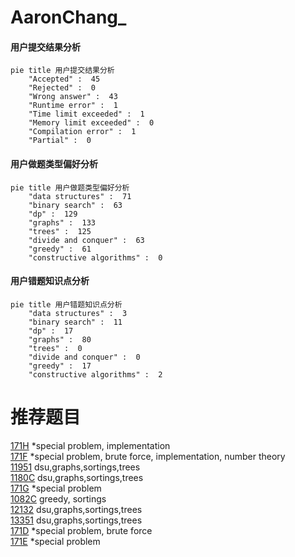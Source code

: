 # AaronChang_

<!-- tabs:start -->



#### **用户提交结果分析**

```mermaid
pie title 用户提交结果分析
    "Accepted" :  45
    "Rejected" :  0
    "Wrong answer" :  43
    "Runtime error" :  1
    "Time limit exceeded" :  1
    "Memory limit exceeded" :  0
    "Compilation error" :  1
    "Partial" :  0
```

#### **用户做题类型偏好分析**

```mermaid
pie title 用户做题类型偏好分析
    "data structures" :  71
    "binary search" :  63
    "dp" :  129
    "graphs" :  133
    "trees" :  125
    "divide and conquer" :  63
    "greedy" :  61
    "constructive algorithms" :  0
```
#### **用户错题知识点分析**

```mermaid
pie title 用户错题知识点分析
    "data structures" :  3
    "binary search" :  11
    "dp" :  17
    "graphs" :  80
    "trees" :  0
    "divide and conquer" :  0
    "greedy" :  17
    "constructive algorithms" :  2
```



<!-- tabs:end -->
# 推荐题目
[171H](https://codeforces.com/contest/171/problem/H)		*special problem,
                        implementation		  
[171F](https://codeforces.com/contest/171/problem/F)		*special problem,
                        brute force,
                        implementation,
                        number theory		  
[11951](https://codeforces.com/contest/1195/problem/1)		dsu,graphs,sortings,trees		  
[1180C](https://codeforces.com/contest/1180/problem/C)		dsu,graphs,sortings,trees		  
[171G](https://codeforces.com/contest/171/problem/G)		*special problem		  
[1082C](https://codeforces.com/contest/1082/problem/C)		greedy,
                        sortings		  
[12132](https://codeforces.com/contest/1213/problem/2)		dsu,graphs,sortings,trees		  
[13351](https://codeforces.com/contest/1335/problem/1)		dsu,graphs,sortings,trees		  
[171D](https://codeforces.com/contest/171/problem/D)		*special problem,
                        brute force		  
[171E](https://codeforces.com/contest/171/problem/E)		*special problem		  
